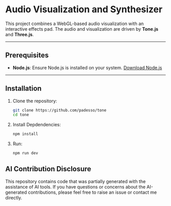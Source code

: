 # Audio Visualization and Synthesizer

This project combines a WebGL-based audio visualization with an interactive effects pad. The audio and visualization are driven by **Tone.js** and **Three.js**.

---

## Prerequisites

- **Node.js**: Ensure Node.js is installed on your system. [Download Node.js](https://nodejs.org/)

---

## Installation

1. Clone the repository:
   ```bash
   git clone https://github.com/padesso/tone
   cd tone

2. Install Depdendencies:
   ```bash
   npm install
   
3. Run:
   ```bash
   npm run dev

## AI Contribution Disclosure

This repository contains code that was partially generated with the assistance of AI tools. If you have questions or concerns about the AI-generated contributions, please feel free to raise an issue or contact me directly.

